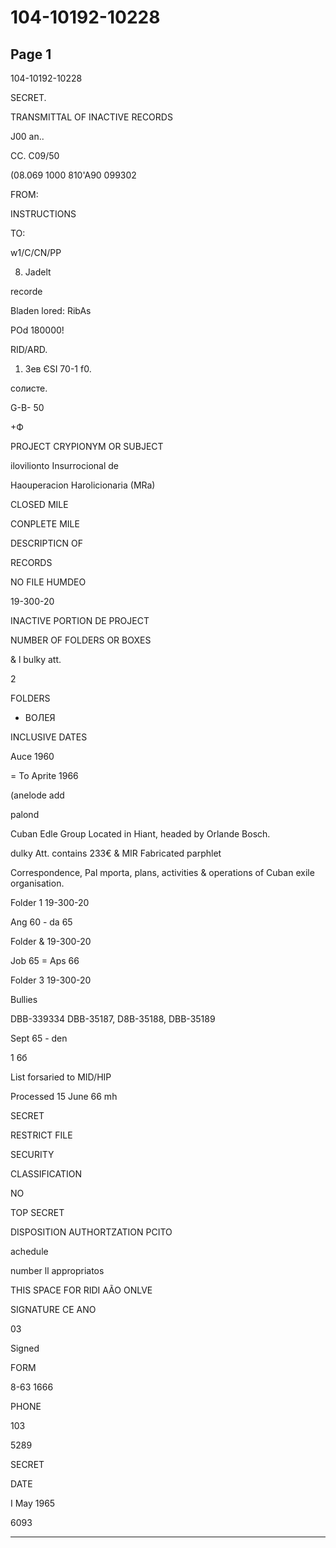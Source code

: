 # 104-10192-10228

## Page 1

104-10192-10228

SECRET.

TRANSMITTAL OF INACTIVE RECORDS

J00 an..

CC. C09/50

(08.069 1000 810'A90 099302

FROM:

INSTRUCTIONS

TO:

w1/C/CN/PP

8. Jadelt

recorde

Bladen lored: RibAs

POd 180000!

RID/ARD.

1. Зев ЄSІ 70-1 f0.

солисте.

G-B- 50

+Ф

PROJECT CRYPIONYM OR SUBJECT

ilovilionto Insurrocional de

Haouperacion Harolicionaria (MRa)

CLOSED MILE

CONPLETE MILE

DESCRIPTICN OF

RECORDS

NO FILE HUMDEO

19-300-20

INACTIVE PORTION DE PROJECT

NUMBER OF FOLDERS OR BOXES

& l bulky att.

2

FOLDERS

- ВОЛЕЯ

INCLUSIVE DATES

Auce 1960

= To Aprite 1966

(anelode add

palond

Cuban Edle Group Located in Hiant, headed by Orlande Bosch.

dulky Att. contains 233€ & MIR Fabricated parphlet

Correspondence, Pal mporta, plans, activities & operations of Cuban exile organisation.

Folder 1 19-300-20

Ang 60 - da 65

Folder & 19-300-20

Job 65 = Aps 66

Folder 3 19-300-20

Bullies

DBB-339334 DBB-35187, D8B-35188, DBB-35189

Sept 65 - den

1 6б

List forsaried to MID/HIP

Processed 15 June 66 mh

SECRET

RESTRICT FILE

SECURITY

CLASSIFICATION

NO

TOP SECRET

DISPOSITION AUTHORTZATION PCITO

achedule

number ll appropriatos

THIS SPACE FOR RIDI AÃO ONLVE

SIGNATURE CE ANO

03

Signed

FORM

8-63 1666

PHONE

103

5289

SECRET

DATE

I May 1965

6093

---

